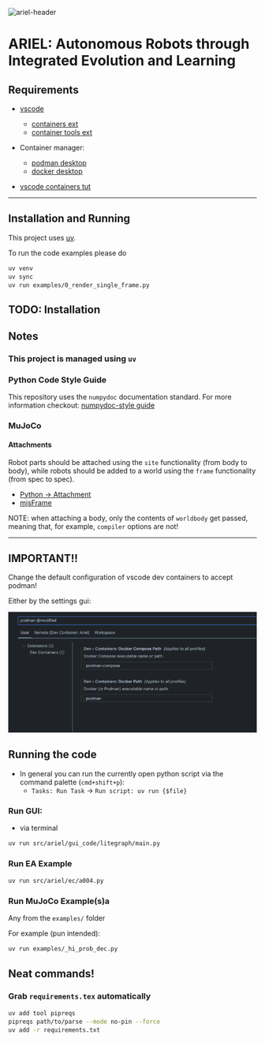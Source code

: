 ![ariel-header](./docs/resources/ariel_header.svg)

# ARIEL: Autonomous Robots through Integrated Evolution and Learning

## Requirements

* [vscode](https://code.visualstudio.com/)
  * [containers ext](https://marketplace.visualstudio.com/items?itemName=ms-vscode-remote.remote-containers)
  * [container tools ext](https://marketplace.visualstudio.com/items?itemName=ms-azuretools.vscode-containers)

* Container manager:
  * [podman desktop](https://podman.io/)
  * [docker desktop](https://www.docker.com/products/docker-desktop/)
  
* [vscode containers tut](https://code.visualstudio.com/docs/devcontainers/tutorial)

---
## Installation and Running

This project uses [uv](https://docs.astral.sh/uv/).

To run the code examples please do

```bash
uv venv
uv sync
uv run examples/0_render_single_frame.py
```

## TODO: Installation

## Notes

### This project is managed using `uv`

### Python Code Style Guide

This repository uses the `numpydoc` documentation standard.
For more information checkout: [numpydoc-style guide](https://numpydoc.readthedocs.io/en/latest/format.html#)

<!-- ### Units

To ensure that Ariel uses a consistent set of units for all simulations, we use [SI units](https://www.wikiwand.com/en/articles/International_System_of_Units), and (astropy)[https://docs.astropy.org/en/stable/index.html] to enforce it (we automatically convert where we can).

For more information, see: [astropy: units and quantities](https://docs.astropy.org/en/stable/units/index.html) and [astropy: standard units](https://docs.astropy.org/en/stable/units/standard_units.html#standard-units). -->

### MuJoCo

#### Attachments

Robot parts should be attached using the `site` functionality (from body to body), while robots should be added to a world using the `frame` functionality (from spec to spec).

- [Python → Attachment](https://mujoco.readthedocs.io/en/stable/python.html#attachment)
- [mjsFrame](https://mujoco.readthedocs.io/en/stable/APIreference/APItypes.html#mjsframe)

NOTE: when attaching a body, only the contents of `worldbody` get passed, meaning that, for example, `compiler` options are not!

---

## IMPORTANT!!

Change the default configuration of vscode dev containers to accept podman!

Either by the settings gui:

![vscode-podman-settings](./docs/resources/vscode-podman-settings.png)


## Running the code

* In general you can run the currently open python script via the command palette (`cmd+shift+p`): 
  * `Tasks: Run Task` -> `Run script: uv run {$file}`

### Run GUI: 

* via terminal

```bash
uv run src/ariel/gui_code/litegraph/main.py
```

### Run EA Example

```bash
uv run src/ariel/ec/a004.py
```

### Run MuJoCo Example(s)a

Any from the `examples/` folder

For example (pun intended):

```bash
uv run examples/_hi_prob_dec.py
```

## Neat commands!

### Grab `requirements.tex` automatically
```bash
uv add tool pipreqs
pipreqs path/to/parse --mode no-pin --force
uv add -r requirements.txt
```


<!-- # Ariel

[![PyPI](https://img.shields.io/pypi/v/ariel.svg)][pypi status]
[![Status](https://img.shields.io/pypi/status/ariel.svg)][pypi status]
[![Python Version](https://img.shields.io/pypi/pyversions/ariel)][pypi status]
[![License](https://img.shields.io/pypi/l/ariel)][license]

[![Read the documentation at https://ariel.readthedocs.io/](https://img.shields.io/readthedocs/ariel/latest.svg?label=Read%20the%20Docs)][read the docs]
[![Tests](https://github.com/Jacopo-DM/ariel/workflows/Tests/badge.svg)][tests]
[![Codecov](https://codecov.io/gh/Jacopo-DM/ariel/branch/main/graph/badge.svg)][codecov]

[![pre-commit](https://img.shields.io/badge/pre--commit-enabled-brightgreen?logo=pre-commit&logoColor=white)][pre-commit]
[![Ruff codestyle][ruff badge]][ruff project]

[pypi status]: https://pypi.org/project/ariel/
[read the docs]: https://ariel.readthedocs.io/
[tests]: https://github.com/Jacopo-DM/ariel/actions?workflow=Tests
[codecov]: https://app.codecov.io/gh/Jacopo-DM/ariel
[pre-commit]: https://github.com/pre-commit/pre-commit
[ruff badge]: https://img.shields.io/endpoint?url=https://raw.githubusercontent.com/astral-sh/ruff/main/assets/badge/v2.json
[ruff project]: https://github.com/charliermarsh/ruff

## Features

- TODO

## Requirements

- TODO

## Installation

You can install _Ariel_ via [pip] from [PyPI]. The package is distributed as a pure Python package, but also with pre-compiled wheels for major platforms, which include performance optimizations.

```console
$ pip install ariel
```

The pre-compiled wheels are built using `mypyc` and will be used automatically if your platform is supported. You can check the files on PyPI to see the list of available wheels.

## Usage

Please see the [Command-line Reference] for details.

## Development

To contribute to this project, please see the [Contributor Guide].

### Mypyc Compilation

This project can be compiled with `mypyc` to produce a high-performance version of the package. The compilation is optional and is controlled by an environment variable.

To build and install the compiled version locally, you can use the `tests_compiled` nox session:

```console
$ nox -s tests_compiled
```

This will set the `ARIEL_COMPILE_MYPYC=1` environment variable, which triggers the compilation logic in `setup.py`. The compiled package will be installed in editable mode in a new virtual environment.

You can also build the compiled wheels for distribution using the `cibuildwheel` workflow, which is configured to run on releases. If you want to build the wheels locally, you can use `cibuildwheel` directly:

```console
$ pip install cibuildwheel
$ export ARIEL_COMPILE_MYPYC=1
$ cibuildwheel --output-dir wheelhouse
```

This will create the compiled wheels in the `wheelhouse` directory.

## Contributing

Contributions are very welcome.
To learn more, see the [Contributor Guide].

## License

Distributed under the terms of the [GPL 3.0 license][license],
_Ariel_ is free and open source software.

## Issues

If you encounter any problems,
please [file an issue] along with a detailed description.

## Credits

This project was generated from [@cjolowicz]'s [uv hypermodern python cookiecutter] template.

[@cjolowicz]: https://github.com/cjolowicz
[pypi]: https://pypi.org/
[uv hypermodern python cookiecutter]: https://github.com/bosd/cookiecutter-uv-hypermodern-python
[file an issue]: https://github.com/Jacopo-DM/ariel/issues
[pip]: https://pip.pypa.io/

<!-- github-only -->
<!-- 
[license]: https://github.com/Jacopo-DM/ariel/blob/main/LICENSE
[contributor guide]: https://github.com/Jacopo-DM/ariel/blob/main/CONTRIBUTING.md
[command-line reference]: https://ariel.readthedocs.io/en/latest/usage.html -
->
